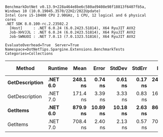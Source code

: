 ```

BenchmarkDotNet v0.13.9+228a464e8be6c580ad9408e98f18813f6407fb5a, Windows 10 (10.0.19045.3570/22H2/2022Update)
Intel Core i5-10400 CPU 2.90GHz, 1 CPU, 12 logical and 6 physical cores
.NET SDK 8.0.100-rc.2.23502.2
  [Host]     : .NET 6.0.24 (6.0.2423.51814), X64 RyuJIT AVX2
  Job-XHVJJL : .NET 6.0.24 (6.0.2423.51814), X64 RyuJIT AVX2
  Job-SWNUOI : .NET 7.0.13 (7.0.1323.51816), X64 RyuJIT AVX2

EvaluateOverhead=True  Server=True  Namespace=DotNetTips.Spargine.Extensions.BenchmarkTests  
Categories=Collections  

```
| Method         | Runtime  | Mean     | Error    | StdDev   | StdErr  | Min      | Q1       | Median   | Q3       | Max      | Op/s        | CI99.9% Margin | Iterations | Kurtosis | MValue | Skewness | Rank | LogicalGroup | Baseline | Code Size | Allocated |
|--------------- |--------- |---------:|---------:|---------:|--------:|---------:|---------:|---------:|---------:|---------:|------------:|---------------:|-----------:|---------:|-------:|---------:|-----:|------------- |--------- |----------:|----------:|
| **GetDescription** | **.NET 6.0** | **248.1 ns** |  **0.74 ns** |  **0.61 ns** | **0.17 ns** | **247.4 ns** | **247.7 ns** | **247.8 ns** | **248.2 ns** | **249.5 ns** | **4,031,208.3** |      **0.7364 ns** |      **13.00** |    **2.906** |  **2.000** |   **1.1084** |    **2** | *****            | **No**       |     **525 B** |      **24 B** |
| GetDescription | .NET 7.0 | 171.4 ns |  3.39 ns |  3.33 ns | 0.83 ns | 167.2 ns | 167.7 ns | 173.1 ns | 173.4 ns | 176.9 ns | 5,833,422.5 |      3.3932 ns |      16.00 |    1.397 |  2.000 |  -0.0850 |    1 | *            | No       |     529 B |      24 B |
| **GetItems**       | **.NET 6.0** | **879.9 ns** | **10.89 ns** | **10.18 ns** | **2.63 ns** | **865.3 ns** | **871.7 ns** | **878.3 ns** | **888.8 ns** | **895.1 ns** | **1,136,480.8** |     **10.8854 ns** |      **15.00** |    **1.403** |  **2.000** |   **0.1841** |    **4** | *****            | **No**       |     **580 B** |     **512 B** |
| GetItems       | .NET 7.0 | 708.4 ns |  2.40 ns |  2.13 ns | 0.57 ns | 705.5 ns | 707.0 ns | 708.3 ns | 709.6 ns | 712.7 ns | 1,411,581.4 |      2.3973 ns |      14.00 |    2.091 |  2.000 |   0.3610 |    3 | *            | No       |     586 B |     512 B |
